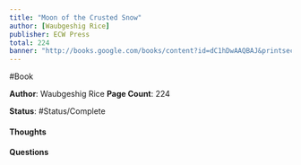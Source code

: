 ```yaml
---
title: "Moon of the Crusted Snow"
author: [Waubgeshig Rice]
publisher: ECW Press
total: 224
banner: "http://books.google.com/books/content?id=dC1hDwAAQBAJ&printsec=frontcover&img=1&zoom=1&edge=curl&source=gbs_api"
---
```

#Book

**Author**: Waubgeshig Rice
**Page Count**: 224

**Status**: #Status/Complete

#### Thoughts

#### Questions